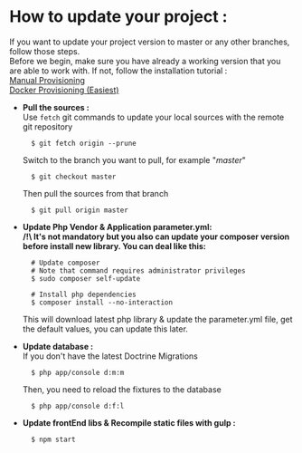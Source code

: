 # How to update your project :

If you want to update your project version to master or any other branches, follow those steps.    
Before we begin, make sure you have already a working version that you are able to work with.
If not, follow the installation tutorial :  
[Manual Provisioning](manual.md)  
[Docker Provisioning (Easiest)](docker.md)  

* **Pull the sources :**  
    Use `fetch` git commands to update your local sources with the remote git repository    
        
        $ git fetch origin --prune
    
    Switch to the branch you want to pull, for example "_master_"     
    
        $ git checkout master
    
    Then pull the sources from that branch    
        
        $ git pull origin master

* **Update Php Vendor & Application parameter.yml:**  
    **/!\ It's not mandatory but you also can update your composer version before install new library. You can deal like this:**
        
        # Update composer
        # Note that command requires administrator privileges
        $ sudo composer self-update
        
        # Install php dependencies
        $ composer install --no-interaction
    This will download latest php library & update the parameter.yml file, get the default values, you can update this later.

* **Update database :**  
    If you don't have the latest Doctrine Migrations  
    
        $ php app/console d:m:m  
    
    Then, you need to reload the fixtures to the database  
    
        $ php app/console d:f:l
  
* **Update frontEnd libs & Recompile static files with gulp :**  
        
        $ npm start
